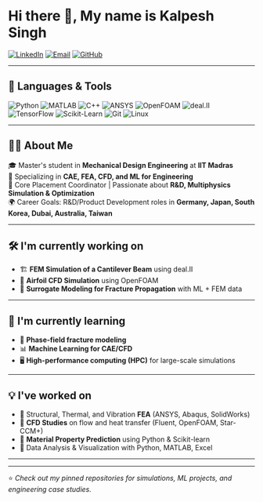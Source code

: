 # Hi there 👋, My name is Kalpesh Singh  

[![LinkedIn](https://img.shields.io/badge/LinkedIn-Connect-blue?logo=linkedin)](https://www.linkedin.com/in/kalpeshiitm/) 
[![Email](https://img.shields.io/badge/Email-Contact-red?logo=gmail)](mailto:me24m086@smail.iitm.ac.in) 
[![GitHub](https://img.shields.io/badge/GitHub-Follow-black?logo=github)](https://github.com/kalpeshsingh89)  

---
## 🚀 Languages & Tools  
![Python](https://img.shields.io/badge/Python-3776AB?logo=python&logoColor=white) ![MATLAB](https://img.shields.io/badge/MATLAB-orange?logo=mathworks) ![C++](https://img.shields.io/badge/C++-00599C?logo=cplusplus&logoColor=white) ![ANSYS](https://img.shields.io/badge/ANSYS-yellow?logo=ansys) ![OpenFOAM](https://img.shields.io/badge/OpenFOAM-blue) ![deal.II](https://img.shields.io/badge/deal.II-FEM-lightgrey) ![TensorFlow](https://img.shields.io/badge/TensorFlow-FF6F00?logo=tensorflow&logoColor=white) ![Scikit-Learn](https://img.shields.io/badge/ScikitLearn-F7931E?logo=scikit-learn&logoColor=white) ![Git](https://img.shields.io/badge/Git-F05032?logo=git&logoColor=white) ![Linux](https://img.shields.io/badge/Linux-FCC624?logo=linux&logoColor=black)


---

## 👨‍💻 About Me  
🎓 Master's student in **Mechanical Design Engineering** at **IIT Madras**  
🔧 Specializing in **CAE, FEA, CFD, and ML for Engineering**  
📌 Core Placement Coordinator | Passionate about **R&D, Multiphysics Simulation & Optimization**  
🌍 Career Goals: R&D/Product Development roles in **Germany, Japan, South Korea, Dubai, Australia, Taiwan**  

---

## 🛠️ I'm currently working on  
- 🏗️ **FEM Simulation of a Cantilever Beam** using deal.II  
- 🌊 **Airfoil CFD Simulation** using OpenFOAM  
- 🤖 **Surrogate Modeling for Fracture Propagation** with ML + FEM data  

---

## 🌱 I'm currently learning  
- 📘 **Phase-field fracture modeling**  
- 📊 **Machine Learning for CAE/CFD**  
- 🖥️ **High-performance computing (HPC)** for large-scale simulations  

---

## 💡 I've worked on  
- 🔹 Structural, Thermal, and Vibration **FEA** (ANSYS, Abaqus, SolidWorks)  
- 🔹 **CFD Studies** on flow and heat transfer (Fluent, OpenFOAM, Star-CCM+)  
- 🔹 **Material Property Prediction** using Python & Scikit-learn  
- 🔹 Data Analysis & Visualization with Python, MATLAB, Excel  

---

---

⭐ *Check out my pinned repositories for simulations, ML projects, and engineering case studies.*

